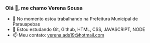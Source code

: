 ### Olá 👋, me chamo Verena Sousa



- 🔭 No momento estou trabalhando na Prefeitura Municipal de Parauapebas
- 🌱 Estou estudando Git, Github, HTML, CSS, JAVASCRIPT, NODE
- 📫 Meu contato:  verena.ads19@hotmail.com


